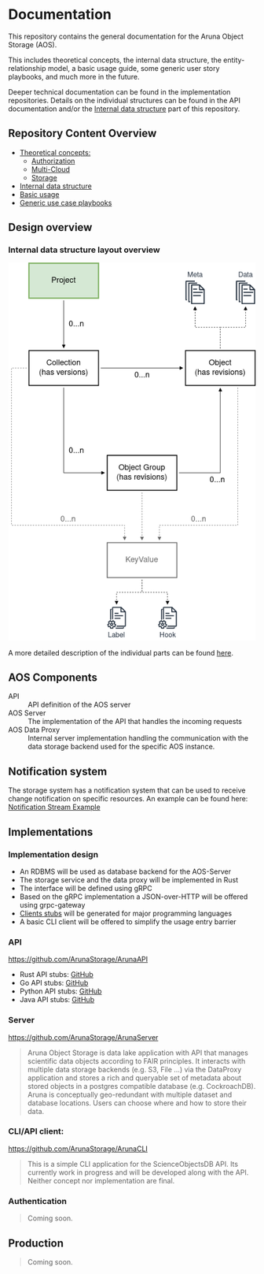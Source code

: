# Documentation

This repository contains the general documentation for the Aruna Object Storage (AOS).

This includes theoretical concepts, the internal data structure, the entity-relationship model, a basic usage guide, some generic user story playbooks, and much more in the future.

Deeper technical documentation can be found in the implementation repositories.
Details on the individual structures can be found in the API documentation and/or the [Internal data structure](get_started/internal_data_structure) part of this repository.

## Repository Content Overview

* [Theoretical concepts:](concepts)
    * [Authorization](concepts/authz)
    * [Multi-Cloud](concepts/multicloud)
    * [Storage](concepts/storage)
* [Internal data structure](get_started/internal_data_structure)
* [Basic usage](get_started/basic_usage)
* [Generic use case playbooks](get_started/generic_playbooks)

## Design overview

### Internal data structure layout overview

![AOS data structure diagram containing Project, Collection, Object and ObjectGroup](get_started/internal_data_structure/internal_data_structure.png)

A more detailed description of the individual parts can be found [here](get_started/internal_data_structure/internal_data_structure.md).

## AOS Components

<dl>
  <dt>API</dt>
  <dd>API definition of the AOS server</dd>

  <dt>AOS Server</dt>
  <dd>The implementation of the API that handles the incoming requests</dd>

  <dt>AOS Data Proxy</dt>
  <dd>Internal server implementation handling the communication with the data storage backend used for the specific AOS instance.</dd>
</dl>

## Notification system

The storage system has a notification system that can be used to receive change notification on specific resources.
An example can be found here: [Notification Stream Example](#)

## Implementations

### Implementation design

- An RDBMS will be used as database backend for the AOS-Server
- The storage service and the data proxy will be implemented in Rust
- The interface will be defined using gRPC
- Based on the gRPC implementation a JSON-over-HTTP will be offered using grpc-gateway
- [Clients stubs](#API) will be generated for major programming languages
- A basic CLI client will be offered to simplify the usage entry barrier

### API

https://github.com/ArunaStorage/ArunaAPI

* Rust API stubs: [GitHub](https://github.com/ArunaStorage/rust-api)
* Go API stubs: [GitHub](https://github.com/ArunaStorage/go-api)
* Python API stubs: [GitHub](https://github.com/ArunaStorage/python-api)
* Java API stubs: [GitHub](https://github.com/ArunaStorage/java-api)

### Server

https://github.com/ArunaStorage/ArunaServer

> Aruna Object Storage is data lake application with API that manages scientific data objects according to FAIR principles.
It interacts with multiple data storage backends (e.g. S3, File ...) via the DataProxy application and stores a rich and queryable set of metadata about stored objects in a
postgres compatible database (e.g. CockroachDB).
Aruna is conceptually geo-redundant with multiple dataset and database locations. Users can choose where and how to store their data.

### CLI/API client:

https://github.com/ArunaStorage/ArunaCLI

> This is a simple CLI application for the ScienceObjectsDB API. Its currently work in progress and will be developed along with the API. Neither concept nor implementation are final.

<!--
    Simple example: [golang example](https://github.com/ScienceObjectsDB/go-api/blob/main/examples/upload.go)
    
    1. Get Auth token
        1. Create Project
        2. Get APIToken from website (key symbol)
    2. Install [client](#implementations) for your language or build it yourself
    3. Create dataset
    4. Create ObjectGroups with Objects, a revision will be created automatically.
    5. Create Uploadlinks and upload data (either during objectgroup creation of via additional call)
    6. Finish object upload
-->

### Authentication

> Coming soon.

## Production

> Coming soon. 

<!--
  Currently only oauth2 is supported for authentication.
  A valid oauth2 access token needs to be provided.
  In the gRPC API it needs to be added in the metadata of each call with the key "AccessToken".
  For APIToken please use the key API_TOKEN. An API_Token can be obtained from the website.
  In order to login you need to be part of the scienceobjectsgroup.
-->
